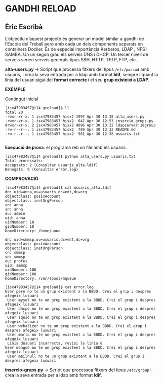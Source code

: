 # GANDHI RELOAD
## Èric Escribà


L’objectiu d’aquest projecte és generar un model similar a gandhi de l’Escola del Treball però amb cada un dels components separats en containers Docker. 
És de especial importància Kerberos, LDAP , NFS i SAMBA. 
Un un segon grau els serveis DNS i DHCP. Un tercer nivell de serveis serien serveis generals tipus SSH, HTTP, TFTP, FTP, etc.

**alta-users.py** -> Script que processa fitxers del tipus `/etc/passwd` amb usuaris, i crea la seva entrada per a ldap amb format **ldif**,
sempre i quant la linia del usuari sigui del **format correcte** i el seu **grup existeixi a LDAP**.

**EXEMPLE**

Contingut inicial

```
[isx47983457@i14 greload]$ ll
total 20
-rwxr-xr-x. 1 isx47983457 hisx2 1997 Apr 30 13:18 alta_users.py
-rwxr-xr-x. 1 isx47983457 hisx2  647 Apr 30 12:53 insercio_grups.py
drwxr-xr-x. 2 isx47983457 hisx2 4096 Apr 30 13:32 ldapserver:18group
-rw-r--r--. 1 isx47983457 hisx2  789 Apr 30 13:32 README.md
-rw-r--r--. 1 isx47983457 hisx2  561 Apr 30 12:38 usuaris.txt
 
```
**Execució de prova**: el programa reb un file amb els usuaris.

```
[isx47983457@i14 greload]$ python alta_users.py usuaris.txt 
Total processats:
Acceptats: 2 (Consultar usuaris_alta.ldif)
Denegats: 9 (Consultar error.log)
```

**COMPROVACIÓ**

```
[isx47983457@i14 greload]$ cat usuaris_alta.ldif 
dn: uid=anna,ou=usuaris,dc=edt,dc=org
objectclass: posixAccount
objectclass: inetOrgPerson
cn: anna
sn: anna
ou: admin
uid: anna
uidNumber: 10
gidNumber: 10
homeDirectory: /home/anna
 
dn: uid=smmsp,ou=usuaris,dc=edt,dc=org
objectclass: posixAccount
objectclass: inetOrgPerson
cn: smmsp
sn: smmsp
ou: profes
uid: smmsp
uidNumber: 100
gidNumber: 100
homeDirectory: /var/spool/mqueue
```


```
[isx47983457@i14 greload]$ cat error.log 
User pere no te un grup existent a la BBDD. Crei el grup i despres afegeix lusuari 
 User mysql no te un grup existent a la BBDD. Crei el grup i despres afegeix lusuari 
 User dhcpd no te un grup existent a la BBDD. Crei el grup i despres afegeix lusuari 
 User squid no te un grup existent a la BBDD. Crei el grup i despres afegeix lusuari 
 User webalizer no te un grup existent a la BBDD. Crei el grup i despres afegeix lusuari 
 User marta no te un grup existent a la BBDD. Crei el grup i despres afegeix lusuari 
 Linia dusuari incorrecta, revisi la linia 8 
User mongod no te un grup existent a la BBDD. Crei el grup i despres afegeix lusuari 
 User mailnull no te un grup existent a la BBDD. Crei el grup i despres afegeix lusuari 
```




**insercio-grups.py** -> Script que processoa fitxers del tipus `/etc/group` i crea la seva entrada per a ldap amb format **ldif**.

